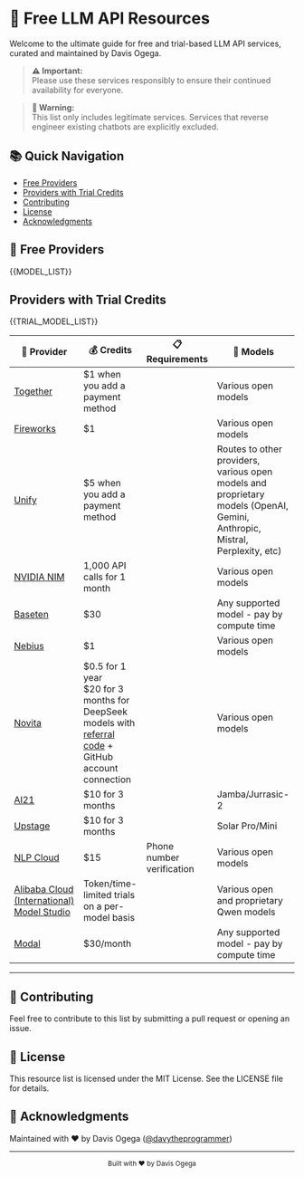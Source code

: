 <!--
Author: Davis Ogega (davytheprogrammer)
Email: davisogega8@gmail.com
Created: 2025-03-28
License: MIT

WARNING: DO NOT EDIT THIS FILE DIRECTLY.
IT IS GENERATED BY src/pull_available_models.py
-->

# 🎉 Free LLM API Resources

Welcome to the ultimate guide for free and trial-based LLM API services, curated and maintained by Davis Ogega.

> **⚠️ Important:**  
> Please use these services responsibly to ensure their continued availability for everyone.

> **🚨 Warning:**  
> This list only includes legitimate services. Services that reverse engineer existing chatbots are explicitly excluded.

## 📚 Quick Navigation
- [Free Providers](#free-providers)
- [Providers with Trial Credits](#providers-with-trial-credits)
- [Contributing](#-contributing)
- [License](#-license)
- [Acknowledgments](#-acknowledgments)

## 🚀 Free Providers

{{MODEL_LIST}}

## Providers with Trial Credits

{{TRIAL_MODEL_LIST}}

<table>
    <thead>
        <tr>
            <th align="center">🏢 Provider</th>
            <th align="center">💰 Credits</th>
            <th align="center">📋 Requirements</th>
            <th align="center">🤖 Models</th>
        </tr>
    </thead>
    <tbody>
        <tr>
            <td><a href="https://together.ai">Together</a></td>
            <td>$1 when you add a payment method</td>
            <td></td>
            <td>Various open models</td>
        </tr>
        <tr>
            <td><a href="https://fireworks.ai/">Fireworks</a></td>
            <td>$1</td>
            <td></td>
            <td>Various open models</td>
        </tr>
        <tr>
            <td><a href="https://unify.ai/">Unify</a></td>
            <td>$5 when you add a payment method</td>
            <td></td>
            <td>Routes to other providers, various open models and proprietary models (OpenAI, Gemini, Anthropic, Mistral, Perplexity, etc)</td>
        </tr>
        <tr>
            <td><a href="https://build.nvidia.com/explore/discover">NVIDIA NIM</a></td>
            <td>1,000 API calls for 1 month</td>
            <td></td>
            <td>Various open models</td>
        </tr>
        <tr>
            <td><a href="https://app.baseten.co/">Baseten</a></td>
            <td>$30</td>
            <td></td>
            <td>Any supported model - pay by compute time</td>
        </tr>
        <tr>
            <td><a href="https://studio.nebius.ai/">Nebius</a></td>
            <td>$1</td>
            <td></td>
            <td>Various open models</td>
        </tr>
        <tr>
            <td><a href="https://novita.ai/referral?invited_code=E5R0CA&ref=ytblmjc&utm_source=affiliate">Novita</a></td>
            <td>$0.5 for 1 year<br>$20 for 3 months for DeepSeek models with <a href="https://novita.ai/referral?invited_code=E5R0CA&ref=ytblmjc&utm_source=affiliate">referral code</a> + GitHub account connection</td>
            <td></td>
            <td>Various open models</td>
        </tr>
        <tr>
            <td><a href="https://studio.ai21.com/">AI21</a></td>
            <td>$10 for 3 months</td>
            <td></td>
            <td>Jamba/Jurrasic-2</td>
        </tr>
        <tr>
            <td><a href="https://console.upstage.ai/">Upstage</a></td>
            <td>$10 for 3 months</td>
            <td></td>
            <td>Solar Pro/Mini</td>
        </tr>
        <tr>
            <td><a href="https://nlpcloud.com/home">NLP Cloud</a></td>
            <td>$15</td>
            <td>Phone number verification</td>
            <td>Various open models</td>
        </tr>
        <tr>
            <td><a href="https://bailian.console.alibabacloud.com/">Alibaba Cloud (International) Model Studio</a></td>
            <td>Token/time-limited trials on a per-model basis</td>
            <td></td>
            <td>Various open and proprietary Qwen models</td>
        </tr>
        <tr>
            <td><a href="https://modal.com">Modal</a></td>
            <td>$30/month</td>
            <td></td>
            <td>Any supported model - pay by compute time</td>
        </tr>
    </tbody>
</table>

---

## 🤝 Contributing

Feel free to contribute to this list by submitting a pull request or opening an issue.

## 📜 License

This resource list is licensed under the MIT License. See the LICENSE file for details.

## 🙏 Acknowledgments

Maintained with ❤️ by Davis Ogega ([@davytheprogrammer](https://github.com/davytheprogrammer))

---

<div align="center">
    <sub>Built with ❤️ by Davis Ogega</sub>
</div>